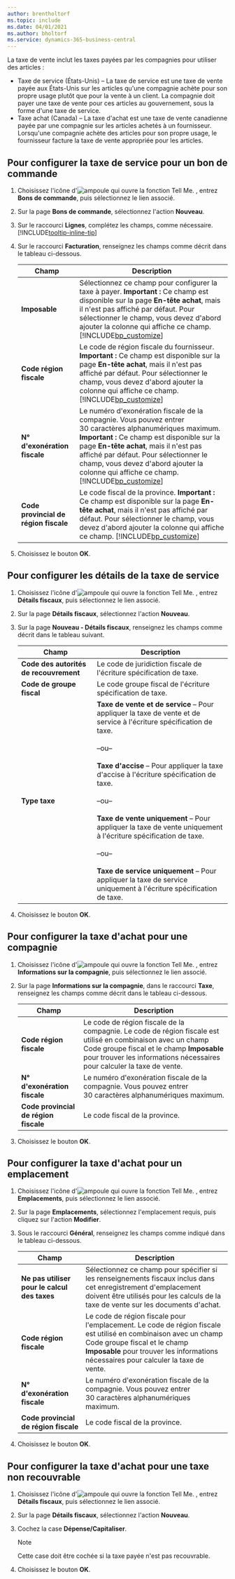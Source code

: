 ```yaml
---
author: brentholtorf
ms.topic: include
ms.date: 04/01/2021
ms.author: bholtorf
ms.service: dynamics-365-business-central
---
```


La taxe de vente inclut les taxes payées par les compagnies pour utiliser des articles :  

- Taxe de service (États-Unis) – La taxe de service est une taxe de vente payée aux États-Unis sur les articles qu'une compagnie achète pour son propre usage plutôt que pour la vente à un client. La compagnie doit payer une taxe de vente pour ces articles au gouvernement, sous la forme d'une taxe de service.  
- Taxe achat (Canada) – La taxe d'achat est une taxe de vente canadienne payée par une compagnie sur les articles achetés à un fournisseur. Lorsqu'une compagnie achète des articles pour son propre usage, le fournisseur facture la taxe de vente appropriée pour les articles.  

## <a name="to-set-up-use-tax-for-a-purchase-order"></a>Pour configurer la taxe de service pour un bon de commande
1.  Choisissez l'icône d'![ampoule qui ouvre la fonction Tell Me.](../../../media/ui-search/search_small.png "Dites-moi ce que vous voulez faire") , entrez **Bons de commande**, puis sélectionnez le lien associé.  
2.  Sur la page **Bons de commande**, sélectionnez l'action **Nouveau**.  
3.  Sur le raccourci **Lignes**, complétez les champs, comme nécessaire. [!INCLUDE[tooltip-inline-tip](../../../includes/tooltip-inline-tip_md.md)]  
4.  Sur le raccourci **Facturation**, renseignez les champs comme décrit dans le tableau ci-dessous.  

    |Champ|Description|  
    |---------------------------------|---------------------------------------|  
    |**Imposable**|Sélectionnez ce champ pour configurer la taxe à payer. **Important :**  Ce champ est disponible sur la page **En-tête achat**, mais il n'est pas affiché par défaut. Pour sélectionner le champ, vous devez d'abord ajouter la colonne qui affiche ce champ. [!INCLUDE[bp_customize](../../../includes/bp_customize_md.md)]|  
    |**Code région fiscale**|Le code de région fiscale du fournisseur. **Important :**  Ce champ est disponible sur la page **En-tête achat**, mais il n'est pas affiché par défaut. Pour sélectionner le champ, vous devez d'abord ajouter la colonne qui affiche ce champ. [!INCLUDE[bp_customize](../../../includes/bp_customize_md.md)]|  
    |**N° d'exonération fiscale**|Le numéro d'exonération fiscale de la compagnie. Vous pouvez entrer 30 caractères alphanumériques maximum. **Important :**  Ce champ est disponible sur la page **En-tête achat**, mais il n'est pas affiché par défaut. Pour sélectionner le champ, vous devez d'abord ajouter la colonne qui affiche ce champ. [!INCLUDE[bp_customize](../../../includes/bp_customize_md.md)]|  
    |**Code provincial de région fiscale**|Le code fiscal de la province. **Important :**  Ce champ est disponible sur la page **En-tête achat**, mais il n'est pas affiché par défaut. Pour sélectionner le champ, vous devez d'abord ajouter la colonne qui affiche ce champ. [!INCLUDE[bp_customize](../../../includes/bp_customize_md.md)]|  
5.  Choisissez le bouton **OK**.  

## <a name="to-set-up-use-tax-details"></a>Pour configurer les détails de la taxe de service
1.  Choisissez l'icône d'![ampoule qui ouvre la fonction Tell Me.](../../../media/ui-search/search_small.png "Dites-moi ce que vous voulez faire") , entrez **Détails fiscaux**, puis sélectionnez le lien associé.  
2.  Sur la page **Détails fiscaux**, sélectionnez l'action **Nouveau**.  
3.  Sur la page **Nouveau - Détails fiscaux**, renseignez les champs comme décrit dans le tableau suivant.  

    |Champ|Description|  
    |---------------------------------|---------------------------------------|  
    |**Code des autorités de recouvrement**|Le code de juridiction fiscale de l'écriture spécification de taxe.|  
    |**Code de groupe fiscal**|Le code groupe fiscal de l'écriture spécification de taxe.|  
    |**Type taxe**|**Taxe de vente et de service** – Pour appliquer la taxe de vente et de service à l'écriture spécification de taxe.<br /><br /> –ou–<br /><br /> **Taxe d'accise** – Pour appliquer la taxe d'accise à l'écriture spécification de taxe.<br /><br /> –ou–<br /><br /> **Taxe de vente uniquement** – Pour appliquer la taxe de vente uniquement à l'écriture spécification de taxe.<br /><br /> –ou–<br /><br /> **Taxe de service uniquement** – Pour appliquer la taxe de service uniquement à l'écriture spécification de taxe.|  
4.  Choisissez le bouton **OK**.  

## <a name="to-set-up-purchase-tax-for-a-company"></a>Pour configurer la taxe d'achat pour une compagnie
1.  Choisissez l'icône d'![ampoule qui ouvre la fonction Tell Me.](../../../media/ui-search/search_small.png "Dites-moi ce que vous voulez faire") , entrez **Informations sur la compagnie**, puis sélectionnez le lien associé.  
2.  Sur la page **Informations sur la compagnie**, dans le raccourci **Taxe**, renseignez les champs comme décrit dans le tableau ci-dessous.  

    |Champ|Description|  
    |---------------------------------|---------------------------------------|  
    |**Code région fiscale**|Le code de région fiscale de la compagnie. Le code de région fiscale est utilisé en combinaison avec un champ Code groupe fiscal et le champ **Imposable** pour trouver les informations nécessaires pour calculer la taxe de vente.|  
    |**N° d'exonération fiscale**|Le numéro d'exonération fiscale de la compagnie. Vous pouvez entrer 30 caractères alphanumériques maximum.|  
    |**Code provincial de région fiscale**|Le code fiscal de la province.|  
3.  Choisissez le bouton **OK**.  

## <a name="to-set-up-purchase-tax-for-a-location"></a>Pour configurer la taxe d'achat pour un emplacement
1.  Choisissez l'icône d'![ampoule qui ouvre la fonction Tell Me.](../../../media/ui-search/search_small.png "Dites-moi ce que vous voulez faire") , entrez **Emplacements**, puis sélectionnez le lien associé.  
2.  Sur la page **Emplacements**, sélectionnez l'emplacement requis, puis cliquez sur l'action **Modifier**.  
3.  Sous le raccourci **Général**, renseignez les champs comme indiqué dans le tableau ci-dessous.  

    |Champ|Description|  
    |---------------------------------|---------------------------------------|  
    |**Ne pas utiliser pour le calcul des taxes**|Sélectionnez ce champ pour spécifier si les renseignements fiscaux inclus dans cet enregistrement d'emplacement doivent être utilisés pour les calculs de la taxe de vente sur les documents d'achat.|  
    |**Code région fiscale**|Le code de région fiscale pour l'emplacement. Le code de région fiscale est utilisé en combinaison avec un champ Code groupe fiscal et le champ **Imposable** pour trouver les informations nécessaires pour calculer la taxe de vente.|  
    |**N° d'exonération fiscale**|Le numéro d'exonération fiscale de la compagnie. Vous pouvez entrer 30 caractères alphanumériques maximum.|  
    |**Code provincial de région fiscale**|Le code fiscal de la province.|  
4.  Choisissez le bouton **OK**.  

## <a name="to-set-up-purchase-tax-for-non-recoverable-tax"></a>Pour configurer la taxe d'achat pour une taxe non recouvrable
1.  Choisissez l'icône d'![ampoule qui ouvre la fonction Tell Me.](../../../media/ui-search/search_small.png "Dites-moi ce que vous voulez faire") , entrez **Détails fiscaux**, puis sélectionnez le lien associé.  
2.  Sur la page **Détails fiscaux**, sélectionnez l'action **Nouveau**.  
3.  Cochez la case **Dépense/Capitaliser**.  

    > [!NOTE]  
    >  Cette case doit être cochée si la taxe payée n'est pas recouvrable.  
4.  Choisissez le bouton **OK**.  
